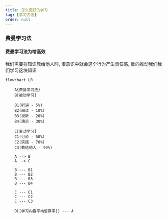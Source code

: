 ```yaml
---
title: 怎么更好的学习
tag: [学习方法]
order: null
---
```


### 费曼学习法

#### **费曼学习法为啥高效**

我们需要将知识教给他人时, 潜意识中就会这个行为产生责任感, 反向推动我们我们学习这块知识

```mermaid
flowchart LR
    
    A{费曼学习法}
    B[被动学习]
    
    B1(听讲 - 5%)
    B2(阅读 - 10%)
    B3(视听 - 20%)
    B4(演示 - 30%)
    
    C[主动学习]
    C1(讨论 - 50%)
    C2(实践 - 70%)
    C3(教给他人 - 90%)
      
    A --> B
    A --> C
    
    B --- B1
    B --- B2
    B --- B3
    B --- B4
    
    C --- C1
    C --- C2
    C --- C3
      
    D[[学习内容平均留存率]] --- A
```
